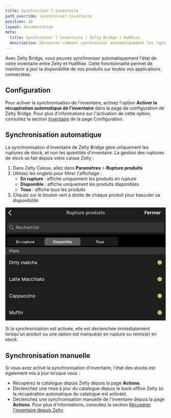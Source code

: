 ```yaml
---
title: Synchroniser l'inventaire
path_override: synchroniser-inventaire
position: 10
layout: documentation
meta:
  title: Synchroniser l'inventaire | Zelty Bridge | HubRise
  description: Découvrez comment synchroniser automatiquement les ruptures de stock entre Zelty et HubRise pour maintenir la disponibilité des produits à jour.
---
```


Avec Zelty Bridge, vous pouvez synchroniser automatiquement l'état de votre inventaire entre Zelty et HubRise. Cette fonctionnalité permet de maintenir à jour la disponibilité de vos produits sur toutes vos applications connectées.

## Configuration

Pour activer la synchronisation de l'inventaire, activez l'option **Activer la récupération automatique de l'inventaire** dans la page de configuration de Zelty Bridge. Pour plus d'informations sur l'activation de cette option, consultez la section [Inventaire](/apps/zelty-bridge/configuration#inventory-sync) de la page Configuration.

## Synchronisation automatique

La synchronisation d'inventaire de Zelty Bridge gère uniquement les ruptures de stock, et non les quantités d'inventaire. La gestion des ruptures de stock se fait depuis votre caisse Zelty :

1. Dans Zelty Caisse, allez dans **Paramètres** > **Rupture produits**
2. Utilisez les onglets pour filtrer l'affichage :
   - **En rupture** : affiche uniquement les produits en rupture
   - **Disponible** : affiche uniquement les produits disponibles
   - **Tous** : affiche tous les produits
3. Cliquez sur le bouton vert à droite de chaque produit pour basculer sa disponibilité

![Gestion des ruptures de stock dans Zelty](./images/007-2x-zelty-out-of-stock.png)

Si la synchronisation est activée, elle est déclenchée immédiatement lorsqu'un produit ou une option est marqué(e) en rupture ou remis(e) en stock.

## Synchronisation manuelle

Si vous avez activé la synchronisation d'inventaire, l'état des stocks est également mis à jour lorsque vous :

- Récupérez le catalogue depuis Zelty depuis la page **Actions**.
- Déclenchez une mise à jour du catalogue depuis le back-office Zelty (si la récupération automatique du catalogue est activée).
- Déclenchez une synchronisation manuelle de l'inventaire depuis la page **Actions**. Pour plus d'informations, consultez la section [Récupérer l'inventaire depuis Zelty](/apps/zelty-bridge/user-interface#pull-inventory).
